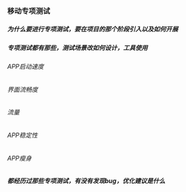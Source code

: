 ### 移动专项测试

##### 为什么要进行专项测试，要在项目的那个阶段引入以及如何开展

##### 专项测试都有那些，测试场景改如何设计，工具使用

###### APP启动速度

###### 界面流畅度

###### 流量

###### APP稳定性

###### APP瘦身



##### 都经历过那些专项测试，有没有发现bug，优化建议是什么

